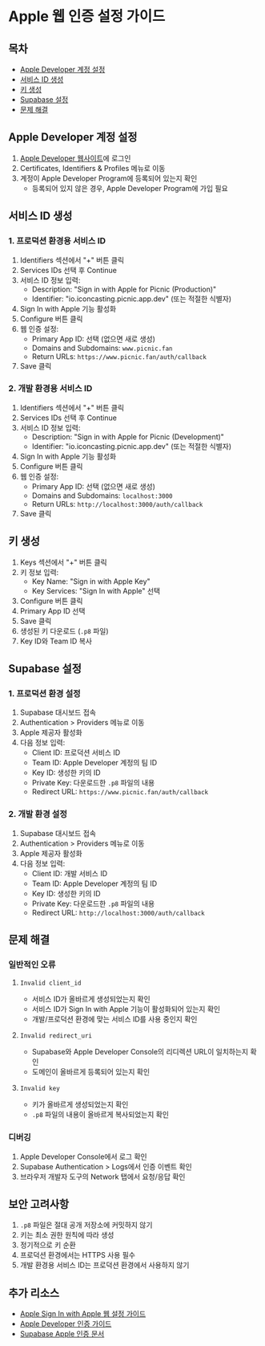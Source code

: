 # Apple 웹 인증 설정 가이드

## 목차
- [Apple Developer 계정 설정](#apple-developer-계정-설정)
- [서비스 ID 생성](#서비스-id-생성)
- [키 생성](#키-생성)
- [Supabase 설정](#supabase-설정)
- [문제 해결](#문제-해결)

## Apple Developer 계정 설정

1. [Apple Developer 웹사이트](https://developer.apple.com)에 로그인
2. Certificates, Identifiers & Profiles 메뉴로 이동
3. 계정이 Apple Developer Program에 등록되어 있는지 확인
   - 등록되어 있지 않은 경우, Apple Developer Program에 가입 필요

## 서비스 ID 생성

### 1. 프로덕션 환경용 서비스 ID
1. Identifiers 섹션에서 "+" 버튼 클릭
2. Services IDs 선택 후 Continue
3. 서비스 ID 정보 입력:
   - Description: "Sign in with Apple for Picnic (Production)"
   - Identifier: "io.iconcasting.picnic.app.dev" (또는 적절한 식별자)
4. Sign In with Apple 기능 활성화
5. Configure 버튼 클릭
6. 웹 인증 설정:
   - Primary App ID: 선택 (없으면 새로 생성)
   - Domains and Subdomains: `www.picnic.fan`
   - Return URLs: `https://www.picnic.fan/auth/callback`
7. Save 클릭

### 2. 개발 환경용 서비스 ID
1. Identifiers 섹션에서 "+" 버튼 클릭
2. Services IDs 선택 후 Continue
3. 서비스 ID 정보 입력:
   - Description: "Sign in with Apple for Picnic (Development)"
   - Identifier: "io.iconcasting.picnic.app.dev" (또는 적절한 식별자)
4. Sign In with Apple 기능 활성화
5. Configure 버튼 클릭
6. 웹 인증 설정:
   - Primary App ID: 선택 (없으면 새로 생성)
   - Domains and Subdomains: `localhost:3000`
   - Return URLs: `http://localhost:3000/auth/callback`
7. Save 클릭

## 키 생성

1. Keys 섹션에서 "+" 버튼 클릭
2. 키 정보 입력:
   - Key Name: "Sign in with Apple Key"
   - Key Services: "Sign In with Apple" 선택
3. Configure 버튼 클릭
4. Primary App ID 선택
5. Save 클릭
6. 생성된 키 다운로드 (`.p8` 파일)
7. Key ID와 Team ID 복사

## Supabase 설정

### 1. 프로덕션 환경 설정
1. Supabase 대시보드 접속
2. Authentication > Providers 메뉴로 이동
3. Apple 제공자 활성화
4. 다음 정보 입력:
   - Client ID: 프로덕션 서비스 ID
   - Team ID: Apple Developer 계정의 팀 ID
   - Key ID: 생성한 키의 ID
   - Private Key: 다운로드한 `.p8` 파일의 내용
   - Redirect URL: `https://www.picnic.fan/auth/callback`

### 2. 개발 환경 설정
1. Supabase 대시보드 접속
2. Authentication > Providers 메뉴로 이동
3. Apple 제공자 활성화
4. 다음 정보 입력:
   - Client ID: 개발 서비스 ID
   - Team ID: Apple Developer 계정의 팀 ID
   - Key ID: 생성한 키의 ID
   - Private Key: 다운로드한 `.p8` 파일의 내용
   - Redirect URL: `http://localhost:3000/auth/callback`

## 문제 해결

### 일반적인 오류
1. `Invalid client_id`
   - 서비스 ID가 올바르게 생성되었는지 확인
   - 서비스 ID가 Sign In with Apple 기능이 활성화되어 있는지 확인
   - 개발/프로덕션 환경에 맞는 서비스 ID를 사용 중인지 확인

2. `Invalid redirect_uri`
   - Supabase와 Apple Developer Console의 리디렉션 URL이 일치하는지 확인
   - 도메인이 올바르게 등록되어 있는지 확인

3. `Invalid key`
   - 키가 올바르게 생성되었는지 확인
   - `.p8` 파일의 내용이 올바르게 복사되었는지 확인

### 디버깅
1. Apple Developer Console에서 로그 확인
2. Supabase Authentication > Logs에서 인증 이벤트 확인
3. 브라우저 개발자 도구의 Network 탭에서 요청/응답 확인

## 보안 고려사항

1. `.p8` 파일은 절대 공개 저장소에 커밋하지 않기
2. 키는 최소 권한 원칙에 따라 생성
3. 정기적으로 키 순환
4. 프로덕션 환경에서는 HTTPS 사용 필수
5. 개발 환경용 서비스 ID는 프로덕션 환경에서 사용하지 않기

## 추가 리소스

- [Apple Sign In with Apple 웹 설정 가이드](https://developer.apple.com/documentation/sign_in_with_apple/sign_in_with_apple_js/configuring_your_webpage_for_sign_in_with_apple)
- [Apple Developer 인증 가이드](https://developer.apple.com/documentation/authenticationservices)
- [Supabase Apple 인증 문서](https://supabase.com/docs/guides/auth/social-login/auth-apple) 